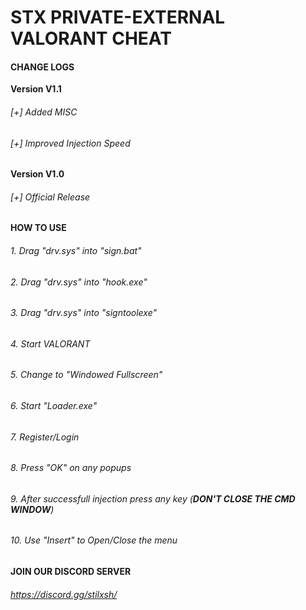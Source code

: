 # STX PRIVATE-EXTERNAL VALORANT CHEAT
#### **CHANGE LOGS**
**Version V1.1**
###### [+] Added MISC
###### [+] Improved Injection Speed
**Version V1.0**
###### [+] Official Release

#### **HOW TO USE**
###### 1. Drag "drv.sys" into "sign.bat"
###### 2. Drag "drv.sys" into "hook.exe"
###### 3. Drag "drv.sys" into "signtoolexe"
###### 4. Start VALORANT
###### 5. Change to  "Windowed Fullscreen"
###### 6. Start "Loader.exe"
###### 7. Register/Login
###### 8. Press "OK" on any popups
###### 9. After successfull injection press any key (**DON'T CLOSE THE CMD WINDOW**)
###### 10. Use "Insert" to Open/Close the menu

#### **JOIN OUR DISCORD SERVER**
###### https://discord.gg/stilxsh/
